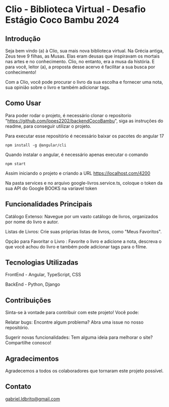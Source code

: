 # Clio - Biblioteca Virtual - Desafio Estágio Coco Bambu 2024

## Introdução
Seja bem vindo (a) à Clio, sua mais nova biblioteca virtual. Na Grécia antiga, Zeus teve 9 filhas, as Musas. Elas eram deusas que inspiravam os mortais nas artes e no conhecimento. Clio, no entanto, era a musa da história. E para você, leitor (a), a proposta desse acervo é facilitar a sua busca por conhecimento!

Com a Clio, você pode procurar o livro da sua escolha e fornecer uma nota, sua opinião sobre o livro e também adicionar tags.

## Como Usar
Para poder rodar o projeto, é necessário clonar o repositorio "https://github.com/lopes2202/backendCocoBambu", siga as instruções do readme, para conseguir utilizar o projeto.

Para executar esse repositório é necessário baixar os pacotes do angular 17

```npm install -g @angular/cli```

Quando instalar o angular, é necessário apenas executar o comando

```npm start```

Assim iniciando o projeto e criando a URL
https://localhost.com/4200


Na pasta services e no arquivo google-livros.service.ts, coloque o token da sua API do Google BOOKS na variavel token

## Funcionalidades Principais

Catálogo Extenso: Navegue por um vasto catálogo de livros, organizados por nome do livro e autor.

Listas de Livros: Crie suas próprias listas de livros, como "Meus Favoritos".

Opção para Favoritar o Livro : Favorite o livro e adicione a nota, descreva o que você achou do livro e também pode adicionar tags para o filme.


## Tecnologias Utilizadas
FrontEnd - Angular, TypeScript, CSS

BackEnd - Python, Django

## Contribuições
Sinta-se à vontade para contribuir com este projeto! Você pode:

Relatar bugs: Encontre algum problema? Abra uma issue no nosso repositório.

Sugerir novas funcionalidades: Tem alguma ideia para melhorar o site? Compartilhe conosco!

## Agradecimentos
Agradecemos a todos os colaboradores que tornaram este projeto possível.

## Contato
gabriel.ldbrito@gmail.com
